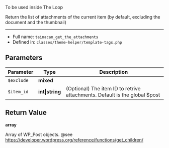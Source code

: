 
To be used inside The Loop

Return the list of attachments of the current item (by default, excluding the document and the thumbnail)

***

* Full name: `tainacan_get_the_attachments`
* Defined in: `classes/theme-helper/template-tags.php`

## Parameters

| Parameter  | Type            | Description                                                                |
|------------|-----------------|----------------------------------------------------------------------------|
| `$exclude` | **mixed**       |                                                                            |
| `$item_id` | **int\|string** | (Optional) The item ID to retrive attachments. Default is the global $post |

## Return Value

**array**

Array of WP_Post objects. @see https://developer.wordpress.org/reference/functions/get_children/
